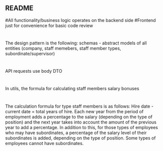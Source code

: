 ## README

#All functionality/business logic operates on the backend side
#Frontend just for convenience for basic code review

#
The design pattern is the following:
schemas - abstract models of all entities (company, staff memebers, staff member types, subordinate/supervisor)

#
API requests use body DTO

#
In utils, the formula for calculating staff members salary bonuses

#
The calculation formula for type staff members is as follows:
Hire date - current date = total years of hire. Each new year from the period of employment adds a percentage to the salary (depending on the type of position) and the next year takes into account the amount of the previous year to add a percentage. In addition to this, for those types of employees who may have subordinates, a percentage of the salary level of their subordinates is added, depending on the type of position.
Some types of employees cannot have subordinates.